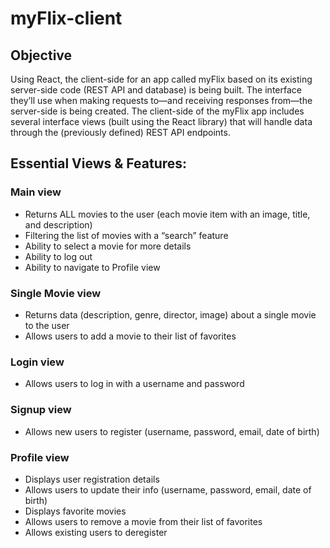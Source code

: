 # myFlix-client

## Objective

Using React, the client-side for an app called myFlix based on its
existing server-side code (REST API and database) is being built. 
The interface they’ll use when making requests to—and receiving responses from—the server-side is being created. The
client-side of the myFlix app includes several interface views (built using the React library) that will
handle data through the (previously defined) REST API endpoints.

## Essential Views & Features:

### Main view

+ Returns ALL movies to the user (each movie item with an image, title, and description)
+ Filtering the list of movies with a “search” feature
+ Ability to select a movie for more details
+ Ability to log out
+ Ability to navigate to Profile view

### Single Movie view
+ Returns data (description, genre, director, image) about a single movie to the user
+ Allows users to add a movie to their list of favorites

### Login view
+ Allows users to log in with a username and password

### Signup view
+ Allows new users to register (username, password, email, date of birth)

### Profile view
+ Displays user registration details
+ Allows users to update their info (username, password, email, date of birth)
+ Displays favorite movies
+ Allows users to remove a movie from their list of favorites
+ Allows existing users to deregister

